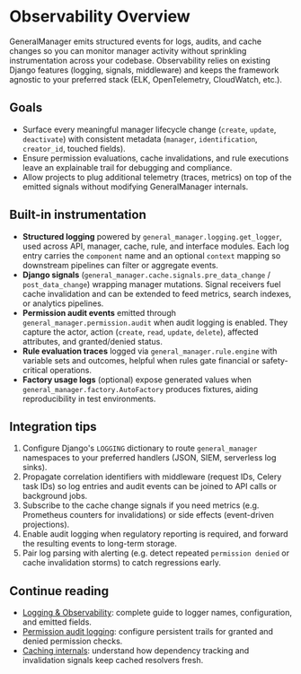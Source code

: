 # Observability Overview

GeneralManager emits structured events for logs, audits, and cache changes so you can monitor manager activity without sprinkling instrumentation across your codebase. Observability relies on existing Django features (logging, signals, middleware) and keeps the framework agnostic to your preferred stack (ELK, OpenTelemetry, CloudWatch, etc.).

## Goals

- Surface every meaningful manager lifecycle change (`create`, `update`, `deactivate`) with consistent metadata (`manager`, `identification`, `creator_id`, touched fields).
- Ensure permission evaluations, cache invalidations, and rule executions leave an explainable trail for debugging and compliance.
- Allow projects to plug additional telemetry (traces, metrics) on top of the emitted signals without modifying GeneralManager internals.

## Built-in instrumentation

- **Structured logging** powered by `general_manager.logging.get_logger`, used across API, manager, cache, rule, and interface modules. Each log entry carries the `component` name and an optional `context` mapping so downstream pipelines can filter or aggregate events.
- **Django signals** (`general_manager.cache.signals.pre_data_change` / `post_data_change`) wrapping manager mutations. Signal receivers fuel cache invalidation and can be extended to feed metrics, search indexes, or analytics pipelines.
- **Permission audit events** emitted through `general_manager.permission.audit` when audit logging is enabled. They capture the actor, action (`create`, `read`, `update`, `delete`), affected attributes, and granted/denied status.
- **Rule evaluation traces** logged via `general_manager.rule.engine` with variable sets and outcomes, helpful when rules gate financial or safety-critical operations.
- **Factory usage logs** (optional) expose generated values when `general_manager.factory.AutoFactory` produces fixtures, aiding reproducibility in test environments.

## Integration tips

1. Configure Django's `LOGGING` dictionary to route `general_manager` namespaces to your preferred handlers (JSON, SIEM, serverless log sinks).
2. Propagate correlation identifiers with middleware (request IDs, Celery task IDs) so log entries and audit events can be joined to API calls or background jobs.
3. Subscribe to the cache change signals if you need metrics (e.g. Prometheus counters for invalidations) or side effects (event-driven projections).
4. Enable audit logging when regulatory reporting is required, and forward the resulting events to long-term storage.
5. Pair log parsing with alerting (e.g. detect repeated `permission denied` or cache invalidation storms) to catch regressions early.

## Continue reading

- [Logging & Observability](logging.md): complete guide to logger names, configuration, and emitted fields.
- [Permission audit logging](audit_logging.md): configure persistent trails for granted and denied permission checks.
- [Caching internals](../caching.md): understand how dependency tracking and invalidation signals keep cached resolvers fresh.
